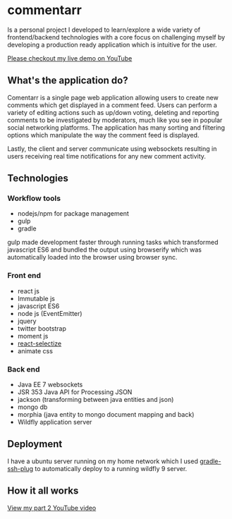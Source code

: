 # commentarr
Is a personal project I developed to learn/explore a wide variety of frontend/backend technologies with a core focus on 
challenging myself by developing a production ready application which is intuitive for the user.

[Please checkout my live demo on YouTube](https://github.com/furqanZafar/react-selectize)

## What's the application do?
Comentarr is a single page web application allowing users to create new comments which get displayed in a comment feed.
Users can perform a variety of editing actions such as up/down voting, deleting and reporting comments to be investigated by moderators, 
much like you see in popular social networking platforms. The application has many sorting and filtering options which manipulate the way the 
comment feed is displayed.

Lastly, the client and server communicate using websockets resulting in users receiving real time notifications for any new comment activity.

## Technologies 

### Workflow tools
- nodejs/npm for package management
- gulp 
- gradle

gulp made development faster through running tasks which transformed javascript ES6 and bundled the output using browserify which was automatically loaded into the browser using browser sync. 

### Front end
* react js
* Immutable js
* javascript ES6
* node js (EventEmitter)
* jquery
* twitter bootstrap
* moment js
* [react-selectize](https://github.com/furqanZafar/react-selectize)
* animate css

### Back end
* Java EE 7 websockets		  
* JSR 353 Java API for Processing JSON		
* jackson (transforming between java entities and json)		
* mongo db		   
* morphia (java entity to mongo document mapping and back) 		
* Wildfly application server

## Deployment
I have a ubuntu server running on my home network which I used [gradle-ssh-plug](https://gradle-ssh-plugin.github.io/) to automatically deploy to a running wildfly 9 server. 

## How it all works
[View my part 2 YouTube video](https://github.com/furqanZafar/react-selectize)

  
